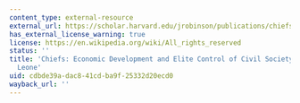 ```yaml
---
content_type: external-resource
external_url: https://scholar.harvard.edu/jrobinson/publications/chiefs-Economic-Development-And-Elite-Control-Civil-Society-Sierra-Leone-0
has_external_license_warning: true
license: https://en.wikipedia.org/wiki/All_rights_reserved
status: ''
title: 'Chiefs: Economic Development and Elite Control of Civil Society in Sierra
  Leone'
uid: cdbde39a-dac8-41cd-ba9f-25332d20ecd0
wayback_url: ''
---
```

